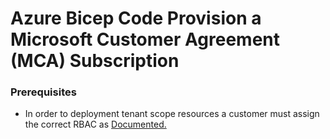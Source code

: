 # Azure Bicep Code Provision a Microsoft Customer Agreement (MCA) Subscription

### Prerequisites
* In order to deployment tenant scope resources a customer must assign the correct RBAC as [Documented.](https://docs.microsoft.com/en-us/azure/azure-resource-manager/bicep/deploy-to-tenant?tabs=azure-cli#required-access)
